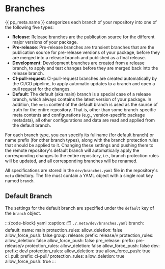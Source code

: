# Branches

{{ pp_meta.name }} categorizes each branch of your repository into one of the following five types:
- **Release**: Release branches are the publication source for the different major versions of your package.
- **Pre-release**: Pre-release branches are transient branches that are
  the publication source for pre-release versions of your package, before they are merged into
  a release branch and published as a final release.
- **Development**: Development branches are created from a release branch,
  to apply and test changes before they are merged back into the release branch.
- **CI-pull-request**: CI-pull-request branches are created automatically by the CI/CD pipeline,
  to apply automatic updates to a branch and open a pull request for the changes.
- **Default**: The default (aka main) branch is a special case of a release branch,
  which always contains the latest version of your package.
  In addition, the `meta` content of the default branch is used as the source of truth for the entire repository.
  That is, other than some branch-specific meta contents and configurations
  (e.g., version-specific package metadata), all other configurations and data are read and applied
  from the default branch.

For each branch type,
you can specify its fullname (for default branch) or name prefix (for other branch types),
along with the branch protection rules that should be applied to it.
Changing these settings and pushing them to the remote repository's default branch will automatically
apply the corresponding changes to the entire repository, i.e., branch protection rules will be updated,
and all corresponding branches will be renamed.

All specifications are stored in the `dev/branches.yaml` file in the repository's `meta` directory.
The file must contain a YAML object with a single root key named `branch`.

## Default Branch
The settings for the default branch are specified under the `default` key of the `branch` object.

:::{code-block} yaml
:caption: 🗂 `./.meta/dev/branches.yaml`
branch:
  default:
    name: main
    protection_rules:
      allow_deletion: false
      allow_force_push: false
  group:
    release:
      prefix: release/v
      protection_rules:
        allow_deletion: false
        allow_force_push: false
    pre_release:
      prefix: pre-release/v
      protection_rules:
        allow_deletion: false
        allow_force_push: false
    dev:
      prefix: dev/
      protection_rules:
        allow_deletion: true
        allow_force_push: true
    ci_pull:
      prefix: ci-pull/
      protection_rules:
        allow_deletion: true
        allow_force_push: true
:::
